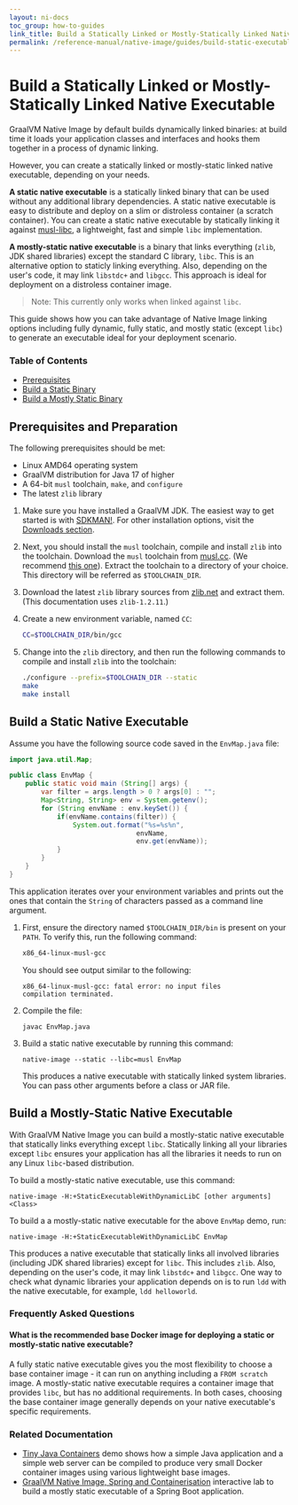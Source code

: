 ```yaml
---
layout: ni-docs
toc_group: how-to-guides
link_title: Build a Statically Linked or Mostly-Statically Linked Native Executable
permalink: /reference-manual/native-image/guides/build-static-executables/
---
```


# Build a Statically Linked or Mostly-Statically Linked Native Executable

GraalVM Native Image by default builds dynamically linked binaries: at build time it loads your application classes and interfaces and hooks them together in a process of dynamic linking.

However, you can create a statically linked or mostly-static linked native executable, depending on your needs. 

**A static native executable** is a statically linked binary that can be used without any additional library dependencies.
A static native executable is easy to distribute and deploy on a slim or distroless container (a scratch container).
You can create a static native executable by statically linking it against [musl-libc](https://musl.libc.org/), a lightweight, fast and simple `libc` implementation.

**A mostly-static native executable** is a binary that links everything (`zlib`, JDK shared libraries) except the standard C library, `libc`. This is an alternative option to staticly linking everything. Also, depending on the user's code, it may link `libstdc+` and `libgcc`.
This approach is ideal for deployment on a distroless container image.

> Note: This currently only works when linked against `libc`.

This guide shows how you can take advantage of Native Image linking options including fully dynamic, fully static, and mostly static (except `libc`) to generate an executable ideal for your deployment scenario.

### Table of Contents

- [Prerequisites](#prerequisites-and-preparation)
- [Build a Static Binary](#build-a-static-native-executable)
- [Build a Mostly Static Binary](#build-a-mostly-static-native-executable)

## Prerequisites and Preparation

The following prerequisites should be met:

- Linux AMD64 operating system
- GraalVM distribution for Java 17 of higher
- A 64-bit `musl` toolchain, `make`, and `configure`
- The latest `zlib` library

1. Make sure you have installed a GraalVM JDK.
The easiest way to get started is with [SDKMAN!](https://sdkman.io/jdks#graal).
For other installation options, visit the [Downloads section](https://www.graalvm.org/downloads/).

2. Next, you should install the `musl` toolchain, compile and install `zlib` into the toolchain. 
Download the `musl` toolchain from [musl.cc](https://musl.cc/). 
(We recommend [this one](https://more.musl.cc/10/x86_64-linux-musl/x86_64-linux-musl-native.tgz)). 
Extract the toolchain to a directory of your choice. This directory will be referred as `$TOOLCHAIN_DIR`.

3. Download the latest `zlib` library sources from [zlib.net](https://zlib.net/) and extract them. (This documentation uses `zlib-1.2.11`.)

4. Create a new environment variable, named `CC`:
    ```bash
    CC=$TOOLCHAIN_DIR/bin/gcc
    ```

5. Change into the `zlib` directory, and then run the following commands to compile and install `zlib` into the toolchain:
    ```bash
    ./configure --prefix=$TOOLCHAIN_DIR --static
    make
    make install
    ```

## Build a Static Native Executable

Assume you have the following source code saved in the `EnvMap.java` file:

```java
import java.util.Map;

public class EnvMap {
    public static void main (String[] args) {
        var filter = args.length > 0 ? args[0] : "";
        Map<String, String> env = System.getenv();
        for (String envName : env.keySet()) {
            if(envName.contains(filter)) {
                System.out.format("%s=%s%n",
                                envName,
                                env.get(envName));
            }
        }
    }
}
```

This application iterates over your environment variables and prints out the ones that contain the `String` of characters passed as a command line argument.

1. First, ensure the directory named `$TOOLCHAIN_DIR/bin` is present on your `PATH`.
    To verify this, run the following command:
    ```bash
    x86_64-linux-musl-gcc
    ```
    You should see output similar to the following:
    ```
    x86_64-linux-musl-gcc: fatal error: no input files
    compilation terminated.
    ```
2. Compile the file:
    ```shell
    javac EnvMap.java
    ```

3. Build a static native executable by running this command:
    ```shell
    native-image --static --libc=musl EnvMap
    ```
    This produces a native executable with statically linked system libraries.
    You can pass other arguments before a class or JAR file.

## Build a Mostly-Static Native Executable

With GraalVM Native Image you can build a mostly-static native executable that statically links everything except `libc`. Statically linking all your libraries except `libc` ensures your application has all the libraries it needs to run on any Linux `libc`-based distribution.

To build a mostly-static native executable, use this command:

```shell
native-image -H:+StaticExecutableWithDynamicLibC [other arguments] <Class>
```

To build a  a mostly-static native executable for the above `EnvMap` demo, run:

```shell
native-image -H:+StaticExecutableWithDynamicLibC EnvMap
```

This produces a native executable that statically links all involved libraries (including JDK shared libraries) except for `libc`. This includes `zlib`. Also, depending on the user's code, it may link `libstdc+` and `libgcc`.
One way to check what dynamic libraries your application depends on is to run `ldd` with the native executable, for example, `ldd helloworld`.

### Frequently Asked Questions

#### What is the recommended base Docker image for deploying a static or mostly-static native executable?

A fully static native executable gives you the most flexibility to choose a base container image - it can run on anything including a `FROM scratch` image.
A mostly-static native executable requires a container image that provides `libc`, but has no additional requirements.
In both cases, choosing the base container image generally depends on your native executable's specific requirements.

### Related Documentation

* [Tiny Java Containers](https://github.com/graalvm/graalvm-demos/tree/master/tiny-java-containers) demo shows how a simple Java application and a simple web server can be compiled to produce very small Docker container images using various lightweight base images.
* [GraalVM Native Image, Spring and Containerisation](https://luna.oracle.com/lab/fdfd090d-e52c-4481-a8de-dccecdca7d68) interactive lab to build a mostly static executable of a Spring Boot application.